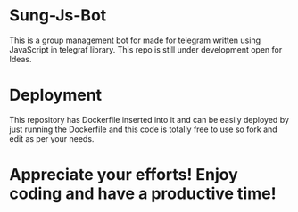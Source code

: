 # Sung-Js-Bot

This is a group management bot for made for telegram written using JavaScript in telegraf library. This repo is still under development open for Ideas.

# Deployment 

This repository has Dockerfile inserted into it and can be easily deployed by just running the Dockerfile and this code is totally free to use so fork and edit as per your needs. 

# Appreciate your efforts! Enjoy coding and have a productive time!
